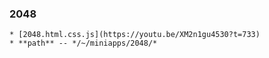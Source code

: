 ### 2048 

    * [2048.html.css.js](https://youtu.be/XM2n1gu4530?t=733)
    * **path** -- */~/miniapps/2048/*
